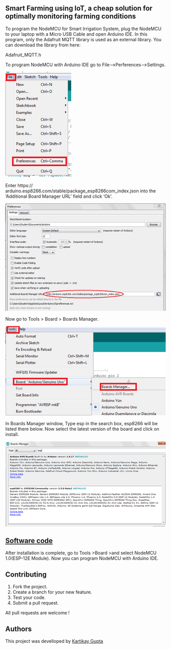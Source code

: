 ## Smart Farming using IoT, a cheap solution for optimally monitoring farming conditions
To program the NodeMCU for Smart Irrigation System, plug the NodeMCU to your laptop with a Micro USB Cable and open Arduino IDE. In this program, only the Adafruit MQTT library is used as an external library. You can download the library from here:

Adafruit_MQTT.h

To program NodeMCU with Arduino IDE go to File–>Perferences–>Settings.

![a](https://github.com/Kartikay77/Resume/blob/main/Smart%20Farming%20using%20IoT/media/IoT1.png?raw=true)



 

Enter https:// arduino.esp8266.com/stable/package_esp8266com_index.json into the ‘Additional Board Manager URL’ field and click ‘Ok’.

![b](https://github.com/Kartikay77/Resume/blob/main/Smart%20Farming%20using%20IoT/media/IoT2.png?raw=true)

 

Now go to Tools > Board > Boards Manager.

![c](https://github.com/Kartikay77/Resume/blob/main/Smart%20Farming%20using%20IoT/media/IoT3.png?raw=true)


 

In Boards Manager window, Type esp in the search box, esp8266 will be listed there below. Now select the latest version of the board and click on install.

![d](https://github.com/Kartikay77/Resume/blob/main/Smart%20Farming%20using%20IoT/media/IoT4.png?raw=true)


 ## [Software code](https://github.com/Kartikay77/Resume/blob/main/Smart%20Farming%20using%20IoT/main.cpp)

After installation is complete, go to Tools >Board >and select NodeMCU 1.0(ESP-12E Module). Now you can program NodeMCU with Arduino IDE.
## Contributing
1. Fork the project.
2. Create a branch for your new feature.
3. Test your code.
5. Submit a pull request.

All pull requests are welcome !

## Authors
This project was develloped by [Kartikay Gupta](https://github.com/Kartikay77)

